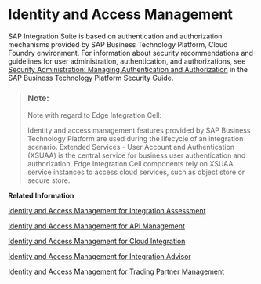 <!-- loio77868c248a38426c99dbec9c0960ffeb -->

# Identity and Access Management

SAP Integration Suite is based on authentication and authorization mechanisms provided by SAP Business Technology Platform, Cloud Foundry environment. For information about security recommendations and guidelines for user administration, authentication, and authorizations, see [Security Administration: Managing Authentication and Authorization](https://help.sap.com/docs/BTP/65de2977205c403bbc107264b8eccf4b/1ff47b2d980e43a6b2ce294352333708.html) in the SAP Business Technology Platform Security Guide.

> ### Note:  
> Note with regard to Edge Integration Cell:
> 
> Identity and access management features provided by SAP Business Technology Platform are used during the lifecycle of an integration scenario. Extended Services - User Account and Authentication \(XSUAA\) is the central service for business user authentication and authorization. Edge Integration Cell components rely on XSUAA service instances to access cloud services, such as object store or secure store.

**Related Information**  


[Identity and Access Management for Integration Assessment](identity-and-access-management-for-integration-assessment-9a09cdd.md "")

[Identity and Access Management for API Management](identity-and-access-management-for-api-management-016556f.md "Here you can find information on how to secure API Management applications using user authentication and authorization.")

[Identity and Access Management for Cloud Integration](identity-and-access-management-for-cloud-integration-f805b22.md "Identity and access management features are used during the lifecycle of an integration scenario.")

[Identity and Access Management for Integration Advisor](identity-and-access-management-for-integration-advisor-ed50e64.md "")

[Identity and Access Management for Trading Partner Management](identity-and-access-management-for-trading-partner-management-5979108.md "Identity and access management features are used during the lifecycle of an integration scenario.")

